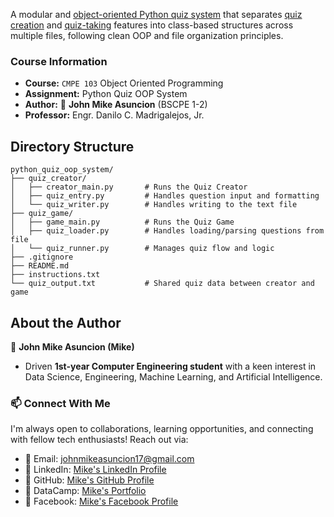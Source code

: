 A modular and [object-oriented Python quiz system](https://github.com/johnmikx/python_quiz_oop_system) that separates [quiz creation](https://github.com/johnmikx/python_quiz_oop_system/tree/main/quiz_creator) and [quiz-taking](https://github.com/johnmikx/python_quiz_oop_system/tree/main/quiz_game) features into class-based structures across multiple files, following clean OOP and file organization principles.

### Course Information

- **Course:** `CMPE 103` Object Oriented Programming
- **Assignment:** Python Quiz OOP System
- **Author:** :ninja: **John Mike Asuncion** (BSCPE 1-2)
- **Professor:** Engr. Danilo C. Madrigalejos, Jr.

## Directory Structure

```
python_quiz_oop_system/
├── quiz_creator/
│   ├── creator_main.py       # Runs the Quiz Creator
│   ├── quiz_entry.py         # Handles question input and formatting
│   └── quiz_writer.py        # Handles writing to the text file
├── quiz_game/
│   ├── game_main.py          # Runs the Quiz Game
│   ├── quiz_loader.py        # Handles loading/parsing questions from file
│   └── quiz_runner.py        # Manages quiz flow and logic
├── .gitignore
├── README.md
├── instructions.txt
└── quiz_output.txt           # Shared quiz data between creator and game

```

## About the Author

🥷 **John Mike Asuncion (Mike)**

- Driven **1st-year Computer Engineering student** with a keen interest in Data Science, Engineering, Machine Learning, and Artificial Intelligence.

### 📫 Connect With Me
I'm always open to collaborations, learning opportunities, and connecting with fellow tech enthusiasts! Reach out via:  
- 📧 Email: [johnmikeasuncion17@gmail.com](mailto:johnmikeasuncion17@gmail.com)
- 🔗 LinkedIn: [Mike's LinkedIn Profile](https://www.linkedin.com/in/john-mike-asuncion-a44232320/)
- 🔗 GitHub: [Mike's GitHub Profile](https://github.com/johnmikx)
- 💼 DataCamp: [Mike's Portfolio](https://www.datacamp.com/portfolio/johnmikeasuncion17)
- 🔗 Facebook: [Mike's Facebook Profile](https://www.facebook.com/mikekaizennn)